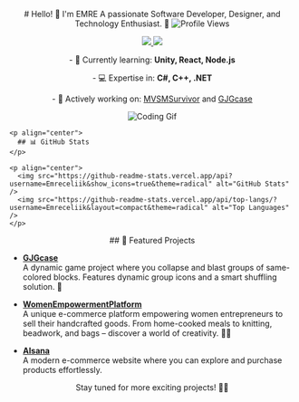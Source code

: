 <p align="center">
  # Hello! 👋 I'm EMRE  
  A passionate Software Developer, Designer, and Technology Enthusiast. 🚀  
  <img src="https://komarev.com/ghpvc/?username=Emreceliik" alt="Profile Views" />
</p>  

<p align="center">
  <a href="https://www.linkedin.com/in/Emreceliik">
    <img src="https://img.shields.io/badge/LinkedIn-blue?style=flat&logo=linkedin" />
  </a>  
  <a href="https://emreceliik.itch.io">
    <img src="https://img.shields.io/badge/My_Portfolio-gray?style=flat&logo=google-chrome" />
  </a>  
</p>

<p align="center">
  - 🌱 Currently learning: <strong>Unity, React, Node.js</strong>  
</p>
<p align="center">
  - 💻 Expertise in: <strong>C#, C++, .NET</strong>
</p>
<p align="center">  
  - 🔭 Actively working on: 
    <a href="https://github.com/insanitygamestd/mvsmsurvivorr">MVSMSurvivor</a> and 
    <a href="https://github.com/Emreceliik/GJGcase">GJGcase</a>  
</p>

<p align="center">
  <img src="https://media.giphy.com/media/LmNwrBhejkK9EFP504/giphy.gif" alt="Coding Gif" />
</p>

    <p align="center">
      ## 📊 GitHub Stats  
    </p>
    
    <p align="center">
      <img src="https://github-readme-stats.vercel.app/api?username=Emreceliik&show_icons=true&theme=radical" alt="GitHub Stats" />
      <img src="https://github-readme-stats.vercel.app/api/top-langs/?username=Emreceliik&layout=compact&theme=radical" alt="Top Languages" />
    </p>

<p align="center">
 ## 🌟 Featured Projects
</p>

<p align="center">
  
  - **[GJGcase](https://github.com/Emreceliik/GJGcase)**  
    A dynamic game project where you collapse and blast groups of same-colored blocks. Features dynamic group icons and a smart shuffling solution. 🚀
    
   - **[WomenEmpowermentPlatform](https://github.com/Emreceliik/HanimEliWeb)**  
    A unique e-commerce platform empowering women entrepreneurs to sell their handcrafted goods. From home-cooked meals to knitting, beadwork, and bags – discover a world of creativity. 💪💖  

  - **[Alsana](https://github.com/Emreceliik/Alsana)**  
    A modern e-commerce website where you can explore and purchase products effortlessly.

</p>

<p align="center">
  Stay tuned for more exciting projects! 🌟✨  
</p>
